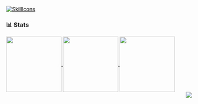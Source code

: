 [![SkillIcons](https://skillicons.dev/icons?theme=dark&i=ts,rust,java,lua,py,vscode,nextjs,tailwind,tauri)](https://github.com/jakemcquade)

<!---
### 🌐 Projects
<a href="https://github.com/jakemcquade/fastautoclicker">
  <img align="center" src="https://stats.jakemc.dev/api/pin/?username=jakemcquade&repo=fastautoclicker&theme=radical" />
</a>
--->

### 📊 Stats
<a href="https://github.com/jakemcquade">
  <img height=150 align="center" src="https://stats.jakemc.dev/api?username=jakemcquade&theme=radical&count_private=true&show_owner=true&show_icons=true&rank_icon=github&hide=contribs,issues" />
</a>

<a href="https://github.com/jakemcquade">
  <img height=150 align="center" src="https://stats.jakemc.dev/api/top-langs?username=jakemcquade&theme=radical&layout=compact&hide=php" />
</a>

<a href="https://github.com/jakemcquade">
  <img height=150 align="center" src="https://streak.jakemc.dev?user=jakemcquade&theme=radical" />
</a>

<div align="right">
  <img src="https://komarev.com/ghpvc/?username=jakemcquade&style=flat-square&color=blue" />
</div>
